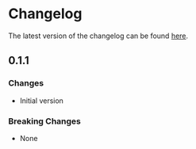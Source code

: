 # Changelog

The latest version of the changelog can be found [here](https://github.com/Azure/bicep-registry-modules/blob/main/avm/ptn/authorization/pim-role-assignment/CHANGELOG.md).

## 0.1.1

### Changes

- Initial version

### Breaking Changes

- None
